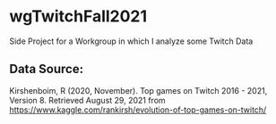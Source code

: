 # wgTwitchFall2021
Side Project for a Workgroup in which I analyze some Twitch Data

## Data Source:
Kirshenboim, R (2020, November). Top games on Twitch 2016 - 2021, Version 8. Retrieved August 29, 2021 from https://www.kaggle.com/rankirsh/evolution-of-top-games-on-twitch/
